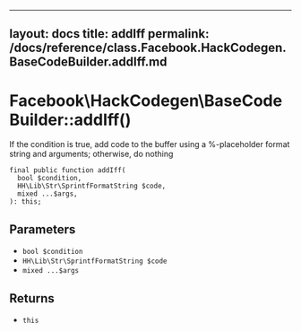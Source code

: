 
***

layout: docs
title: addIff
permalink: /docs/reference/class.Facebook.HackCodegen.BaseCodeBuilder.addIff.md
---







# Facebook\\HackCodegen\\BaseCodeBuilder::addIff()




If the condition is true, add code to the buffer using a %-placeholder
format string and arguments; otherwise, do nothing




``` Hack
final public function addIff(
  bool $condition,
  HH\Lib\Str\SprintfFormatString $code,
  mixed ...$args,
): this;
```




## Parameters




- ` bool $condition `
- ` HH\Lib\Str\SprintfFormatString $code `
- ` mixed ...$args `




## Returns




+ ` this `